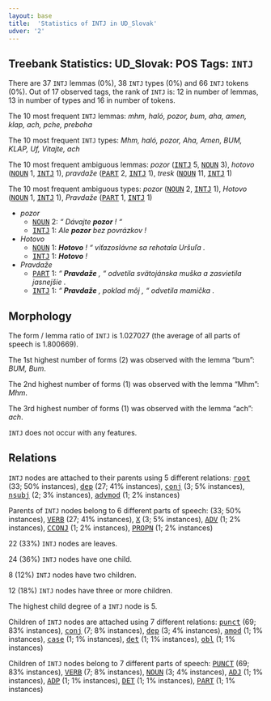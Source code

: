 ```yaml
---
layout: base
title:  'Statistics of INTJ in UD_Slovak'
udver: '2'
---
```


## Treebank Statistics: UD_Slovak: POS Tags: `INTJ`

There are 37 `INTJ` lemmas (0%), 38 `INTJ` types (0%) and 66 `INTJ` tokens (0%).
Out of 17 observed tags, the rank of `INTJ` is: 12 in number of lemmas, 13 in number of types and 16 in number of tokens.

The 10 most frequent `INTJ` lemmas: <em>mhm, haló, pozor, bum, aha, amen, klap, ach, pche, preboha</em>

The 10 most frequent `INTJ` types:  <em>Mhm, haló, pozor, Aha, Amen, BUM, KLAP, Uf, Vitajte, ach</em>

The 10 most frequent ambiguous lemmas: <em>pozor</em> (<tt><a href="sk-pos-INTJ.html">INTJ</a></tt> 5, <tt><a href="sk-pos-NOUN.html">NOUN</a></tt> 3), <em>hotovo</em> (<tt><a href="sk-pos-NOUN.html">NOUN</a></tt> 1, <tt><a href="sk-pos-INTJ.html">INTJ</a></tt> 1), <em>pravdaže</em> (<tt><a href="sk-pos-PART.html">PART</a></tt> 2, <tt><a href="sk-pos-INTJ.html">INTJ</a></tt> 1), <em>tresk</em> (<tt><a href="sk-pos-NOUN.html">NOUN</a></tt> 11, <tt><a href="sk-pos-INTJ.html">INTJ</a></tt> 1)

The 10 most frequent ambiguous types:  <em>pozor</em> (<tt><a href="sk-pos-NOUN.html">NOUN</a></tt> 2, <tt><a href="sk-pos-INTJ.html">INTJ</a></tt> 1), <em>Hotovo</em> (<tt><a href="sk-pos-NOUN.html">NOUN</a></tt> 1, <tt><a href="sk-pos-INTJ.html">INTJ</a></tt> 1), <em>Pravdaže</em> (<tt><a href="sk-pos-PART.html">PART</a></tt> 1, <tt><a href="sk-pos-INTJ.html">INTJ</a></tt> 1)


* <em>pozor</em>
  * <tt><a href="sk-pos-NOUN.html">NOUN</a></tt> 2: <em>“ Dávajte <b>pozor</b> ! “</em>
  * <tt><a href="sk-pos-INTJ.html">INTJ</a></tt> 1: <em>Ale <b>pozor</b> bez povrázkov !</em>
* <em>Hotovo</em>
  * <tt><a href="sk-pos-NOUN.html">NOUN</a></tt> 1: <em><b>Hotovo</b> ! “ víťazoslávne sa rehotala Uršuľa .</em>
  * <tt><a href="sk-pos-INTJ.html">INTJ</a></tt> 1: <em><b>Hotovo</b> !</em>
* <em>Pravdaže</em>
  * <tt><a href="sk-pos-PART.html">PART</a></tt> 1: <em>“ <b>Pravdaže</b> , “ odvetila svätojánska muška a zasvietila jasnejšie .</em>
  * <tt><a href="sk-pos-INTJ.html">INTJ</a></tt> 1: <em>“ <b>Pravdaže</b> , poklad môj , “ odvetila mamička .</em>

## Morphology

The form / lemma ratio of `INTJ` is 1.027027 (the average of all parts of speech is 1.800669).

The 1st highest number of forms (2) was observed with the lemma “bum”: <em>BUM, Bum</em>.

The 2nd highest number of forms (1) was observed with the lemma “Mhm”: <em>Mhm</em>.

The 3rd highest number of forms (1) was observed with the lemma “ach”: <em>ach</em>.

`INTJ` does not occur with any features.


## Relations

`INTJ` nodes are attached to their parents using 5 different relations: <tt><a href="sk-dep-root.html">root</a></tt> (33; 50% instances), <tt><a href="sk-dep-dep.html">dep</a></tt> (27; 41% instances), <tt><a href="sk-dep-conj.html">conj</a></tt> (3; 5% instances), <tt><a href="sk-dep-nsubj.html">nsubj</a></tt> (2; 3% instances), <tt><a href="sk-dep-advmod.html">advmod</a></tt> (1; 2% instances)

Parents of `INTJ` nodes belong to 6 different parts of speech:  (33; 50% instances), <tt><a href="sk-pos-VERB.html">VERB</a></tt> (27; 41% instances), <tt><a href="sk-pos-X.html">X</a></tt> (3; 5% instances), <tt><a href="sk-pos-ADV.html">ADV</a></tt> (1; 2% instances), <tt><a href="sk-pos-CCONJ.html">CCONJ</a></tt> (1; 2% instances), <tt><a href="sk-pos-PROPN.html">PROPN</a></tt> (1; 2% instances)

22 (33%) `INTJ` nodes are leaves.

24 (36%) `INTJ` nodes have one child.

8 (12%) `INTJ` nodes have two children.

12 (18%) `INTJ` nodes have three or more children.

The highest child degree of a `INTJ` node is 5.

Children of `INTJ` nodes are attached using 7 different relations: <tt><a href="sk-dep-punct.html">punct</a></tt> (69; 83% instances), <tt><a href="sk-dep-conj.html">conj</a></tt> (7; 8% instances), <tt><a href="sk-dep-dep.html">dep</a></tt> (3; 4% instances), <tt><a href="sk-dep-amod.html">amod</a></tt> (1; 1% instances), <tt><a href="sk-dep-case.html">case</a></tt> (1; 1% instances), <tt><a href="sk-dep-det.html">det</a></tt> (1; 1% instances), <tt><a href="sk-dep-obl.html">obl</a></tt> (1; 1% instances)

Children of `INTJ` nodes belong to 7 different parts of speech: <tt><a href="sk-pos-PUNCT.html">PUNCT</a></tt> (69; 83% instances), <tt><a href="sk-pos-VERB.html">VERB</a></tt> (7; 8% instances), <tt><a href="sk-pos-NOUN.html">NOUN</a></tt> (3; 4% instances), <tt><a href="sk-pos-ADJ.html">ADJ</a></tt> (1; 1% instances), <tt><a href="sk-pos-ADP.html">ADP</a></tt> (1; 1% instances), <tt><a href="sk-pos-DET.html">DET</a></tt> (1; 1% instances), <tt><a href="sk-pos-PART.html">PART</a></tt> (1; 1% instances)

